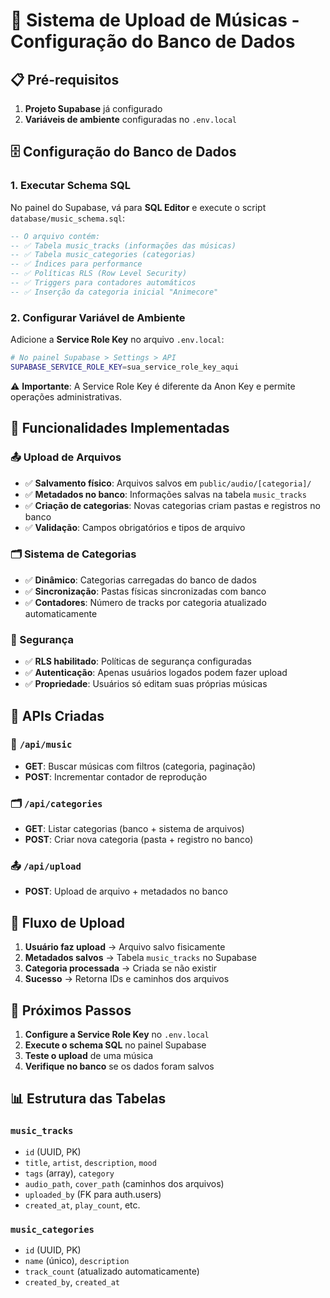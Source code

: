 # 🎵 Sistema de Upload de Músicas - Configuração do Banco de Dados

## 📋 Pré-requisitos

1. **Projeto Supabase** já configurado
2. **Variáveis de ambiente** configuradas no `.env.local`

## 🗄️ Configuração do Banco de Dados

### 1. Executar Schema SQL

No painel do Supabase, vá para **SQL Editor** e execute o script `database/music_schema.sql`:

```sql
-- O arquivo contém:
-- ✅ Tabela music_tracks (informações das músicas)
-- ✅ Tabela music_categories (categorias)
-- ✅ Índices para performance
-- ✅ Políticas RLS (Row Level Security)
-- ✅ Triggers para contadores automáticos
-- ✅ Inserção da categoria inicial "Animecore"
```

### 2. Configurar Variável de Ambiente

Adicione a **Service Role Key** no arquivo `.env.local`:

```bash
# No painel Supabase > Settings > API
SUPABASE_SERVICE_ROLE_KEY=sua_service_role_key_aqui
```

⚠️ **Importante**: A Service Role Key é diferente da Anon Key e permite operações administrativas.

## 🔧 Funcionalidades Implementadas

### 📤 Upload de Arquivos
- ✅ **Salvamento físico**: Arquivos salvos em `public/audio/[categoria]/`
- ✅ **Metadados no banco**: Informações salvas na tabela `music_tracks`
- ✅ **Criação de categorias**: Novas categorias criam pastas e registros no banco
- ✅ **Validação**: Campos obrigatórios e tipos de arquivo

### 🗂️ Sistema de Categorias
- ✅ **Dinâmico**: Categorias carregadas do banco de dados
- ✅ **Sincronização**: Pastas físicas sincronizadas com banco
- ✅ **Contadores**: Número de tracks por categoria atualizado automaticamente

### 🔐 Segurança
- ✅ **RLS habilitado**: Políticas de segurança configuradas
- ✅ **Autenticação**: Apenas usuários logados podem fazer upload
- ✅ **Propriedade**: Usuários só editam suas próprias músicas

## 📡 APIs Criadas

### 🎵 `/api/music`
- **GET**: Buscar músicas com filtros (categoria, paginação)
- **POST**: Incrementar contador de reprodução

### 🗂️ `/api/categories`
- **GET**: Listar categorias (banco + sistema de arquivos)
- **POST**: Criar nova categoria (pasta + registro no banco)

### 📤 `/api/upload`
- **POST**: Upload de arquivo + metadados no banco

## 🚀 Fluxo de Upload

1. **Usuário faz upload** → Arquivo salvo fisicamente
2. **Metadados salvos** → Tabela `music_tracks` no Supabase
3. **Categoria processada** → Criada se não existir
4. **Sucesso** → Retorna IDs e caminhos dos arquivos

## 🔄 Próximos Passos

1. **Configure a Service Role Key** no `.env.local`
2. **Execute o schema SQL** no painel Supabase
3. **Teste o upload** de uma música
4. **Verifique no banco** se os dados foram salvos

## 📊 Estrutura das Tabelas

### `music_tracks`
- `id` (UUID, PK)
- `title`, `artist`, `description`, `mood`
- `tags` (array), `category`
- `audio_path`, `cover_path` (caminhos dos arquivos)
- `uploaded_by` (FK para auth.users)
- `created_at`, `play_count`, etc.

### `music_categories` 
- `id` (UUID, PK)
- `name` (único), `description`
- `track_count` (atualizado automaticamente)
- `created_by`, `created_at`